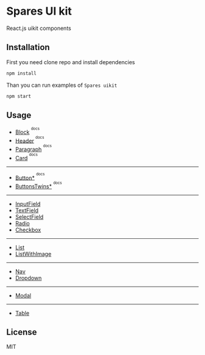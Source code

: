 # Spares UI kit

React.js uikit components

## Installation

First you need clone repo and install dependencies

```sh
npm install
```

Than you can run examples of `Spares uikit`

```sh
npm start
```


## Usage

- [Block](https://github.com/korchemkin/spares/tree/master/src/block) <sup><sup>docs</sup></sup>
- [Header](https://github.com/korchemkin/spares/tree/master/src/header) <sup><sup>docs</sup></sup>
- [Paragraph](https://github.com/korchemkin/spares/tree/master/src/paragraph) <sup><sup>docs</sup></sup>
- [Card](https://github.com/korchemkin/spares/tree/master/src/card) <sup><sup>docs</sup></sup>

___

- [Button*](https://github.com/korchemkin/spares/tree/master/src/button) <sup><sup>docs</sup></sup>
- [ButtonsTwins*](https://github.com/korchemkin/spares/tree/master/src/buttons_twins) <sup><sup>docs</sup></sup>

___

- [InputField](https://github.com/korchemkin/spares/tree/master/src/input_field)
- [TextField](https://github.com/korchemkin/spares/tree/master/src/text_field)
- [SelectField](https://github.com/korchemkin/spares/tree/master/src/select_field)
- [Radio](https://github.com/korchemkin/spares/tree/master/src/radio)
- [Checkbox](https://github.com/korchemkin/spares/tree/master/src/checkbox)

___

- [List](https://github.com/korchemkin/spares/tree/master/src/list)
- [ListWithImage](https://github.com/korchemkin/spares/tree/master/src/list_with_image)

___

- [Nav](https://github.com/korchemkin/spares/tree/master/src/nav)
- [Dropdown](https://github.com/korchemkin/spares/tree/master/src/dropdown)

___

- [Modal](https://github.com/korchemkin/spares/tree/master/src/modal)

___

- [Table](https://github.com/korchemkin/spares/tree/master/src/table)

## License

MIT
